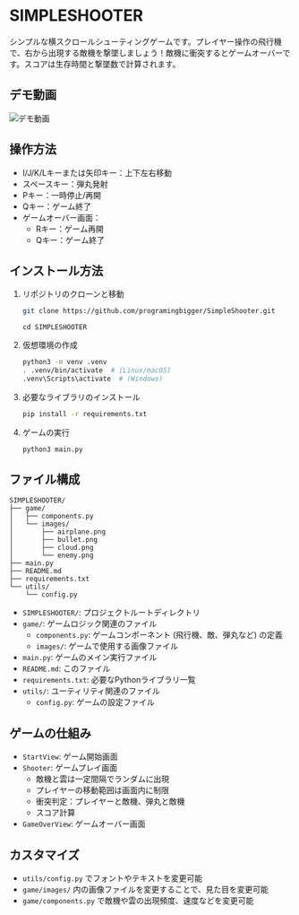 # SIMPLESHOOTER

シンプルな横スクロールシューティングゲームです。プレイヤー操作の飛行機で、右から出現する敵機を撃墜しましょう！敵機に衝突するとゲームオーバーです。スコアは生存時間と撃墜数で計算されます。

## デモ動画
![デモ動画](https://github.com/user-attachments/assets/55b53418-fbea-4c79-92ec-195e477add8f)



## 操作方法

* I/J/K/Lキーまたは矢印キー：上下左右移動
* スペースキー：弾丸発射
* Pキー：一時停止/再開
* Qキー：ゲーム終了
* ゲームオーバー画面：
    * Rキー：ゲーム再開
    * Qキー：ゲーム終了

## インストール方法

1. リポジトリのクローンと移動
   ```bash
   git clone https://github.com/programingbigger/SimpleShooter.git
   ```

   ```
   cd SIMPLESHOOTER
   ```

2. 仮想環境の作成
   ```bash
   python3 -m venv .venv
   . .venv/bin/activate  # (Linux/macOS)
   .venv\Scripts\activate  # (Windows)
   ```

3. 必要なライブラリのインストール
   ```bash
   pip install -r requirements.txt
   ```

4. ゲームの実行
   ```bash
   python3 main.py
   ```

## ファイル構成

```
SIMPLESHOOTER/
├── game/
│   ├── components.py
│   └── images/
│       ├── airplane.png
│       ├── bullet.png
│       ├── cloud.png
│       └── enemy.png
├── main.py
├── README.md
├── requirements.txt
└── utils/
    └── config.py
```

* `SIMPLESHOOTER/`: プロジェクトルートディレクトリ
* `game/`: ゲームロジック関連のファイル
    * `components.py`: ゲームコンポーネント (飛行機、敵、弾丸など) の定義
    * `images/`: ゲームで使用する画像ファイル
* `main.py`: ゲームのメイン実行ファイル
* `README.md`: このファイル
* `requirements.txt`: 必要なPythonライブラリ一覧
* `utils/`: ユーティリティ関連のファイル
    * `config.py`: ゲームの設定ファイル

## ゲームの仕組み

* `StartView`: ゲーム開始画面
* `Shooter`: ゲームプレイ画面
    * 敵機と雲は一定間隔でランダムに出現
    * プレイヤーの移動範囲は画面内に制限
    * 衝突判定：プレイヤーと敵機、弾丸と敵機
    * スコア計算
* `GameOverView`: ゲームオーバー画面

## カスタマイズ

* `utils/config.py` でフォントやテキストを変更可能
* `game/images/` 内の画像ファイルを変更することで、見た目を変更可能
* `game/components.py` で敵機や雲の出現頻度、速度などを変更可能
